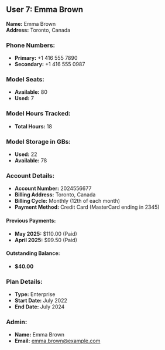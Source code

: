 ## User 7: Emma Brown

**Name:** Emma Brown  
**Address:** Toronto, Canada  

### Phone Numbers:
- **Primary:** +1 416 555 7890
- **Secondary:** +1 416 555 0987

### Model Seats:
- **Available:** 80
- **Used:** 7

### Model Hours Tracked:
- **Total Hours:** 18

### Model Storage in GBs:
- **Used:** 22
- **Available:** 78

### Account Details:
- **Account Number:** 2024556677
- **Billing Address:** Toronto, Canada
- **Billing Cycle:** Monthly (12th of each month)
- **Payment Method:** Credit Card (MasterCard ending in 2345)

#### Previous Payments:
- **May 2025:** $110.00 (Paid)
- **April 2025:** $99.50 (Paid)

#### Outstanding Balance:
- **$40.00**

### Plan Details:
- **Type:** Enterprise
- **Start Date:** July 2022
- **End Date:** July 2024

### Admin:
- **Name:** Emma Brown
- **Email:** emma.brown@example.com
